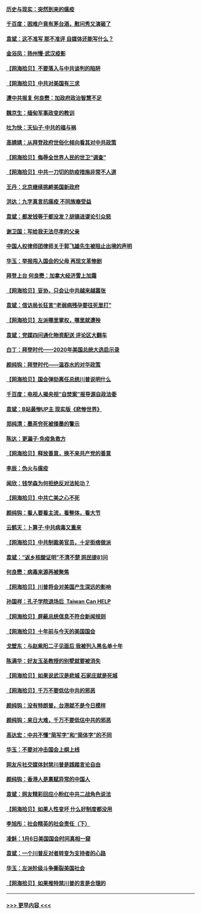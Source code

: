 #### [历史与现实：突然到来的瘟疫](../pages/nsc993/n12738507.md?t=02080451) 
#### [千百度：困难户竟有茅台酒，慰问秀又演砸了](../pages/nsc993/n12738362.md?t=02080451) 
#### [袁斌：这不准写 那不准评 自媒体还能写什么？](../pages/nsc993/n12737833.md?t=02080451) 
#### [金浴凤：扬州慢‧武汉疫影](../pages/nsc993/n12737248.md?t=02080451) 
#### [【网海拾贝】不要落入与中共谈判的陷阱](../pages/nsc993/n12735229.md?t=02080451) 
#### [【网海拾贝】中共对美国有三求](../pages/nsc993/n12735197.md?t=02080451) 
#### [遭中共报复 何良懋：加政府政治智慧不足](../pages/nsc993/n12734323.md?t=02080451) 
#### [魏京生：缅甸军事政变的教训](../pages/nsc993/n12732470.md?t=02080451) 
#### [吐为快：天仙子·中共的福与祸](../pages/nsc993/n12732165.md?t=02080451) 
#### [高婧婧：从拜登政府世俗化倾向看其对中共政策](../pages/nsc993/n12730028.md?t=02080451) 
#### [【网海拾贝】侮辱全世界人民的世卫“调查”](../pages/nsc993/n12727884.md?t=02080451) 
#### [【网海拾贝】中共一刀切的防疫措施非常不人道](../pages/nsc993/n12724879.md?t=02080451) 
#### [王丹：北京继续挑衅美国新政府](../pages/nsc993/n12722456.md?t=02080451) 
#### [洪达：九字真言抗瘟疫 不同族裔受益](../pages/nsc993/n12722448.md?t=02080451) 
#### [袁斌：都发钱等于都没发？胡锡进谬论引众怒](../pages/nsc993/n12722393.md?t=02080451) 
#### [谢卫国：写给我无法尽孝的父亲](../pages/nsc993/n12720325.md?t=02080451) 
#### [中国人权律师团律师关于郭飞雄先生被阻止出境的声明](../pages/nsc993/n12720203.md?t=02080451) 
#### [华玉：举报闯入国会的父母 再现文革惨剧](../pages/nsc993/n12719070.md?t=02080451) 
#### [拜登上台 何良懋：加拿大经济雪上加霜](../pages/nsc993/n12718943.md?t=02080451) 
#### [【网海拾贝】妥协，只会让中共越来越嚣张](../pages/nsc993/n12717392.md?t=02080451) 
#### [袁斌：信访局长狂言“老弱病残孕要往死里打”](../pages/nsc993/n12717343.md?t=02080451) 
#### [【网海拾贝】左派哪里掌权，哪里就遭殃](../pages/nsc993/n12715009.md?t=02080451) 
#### [袁斌：党媒四问通化物资配送 评论区大翻车](../pages/nsc993/n12714950.md?t=02080451) 
#### [白丁：拜登时代——2020年美国总统大选启示录](../pages/nsc993/n12714920.md?t=02080451) 
#### [颜纯钩：拜登时代——温吞水的对华政策](../pages/nsc993/n12713245.md?t=02080451) 
#### [【网海拾贝】国会弹劾离任总统川普说明什么](../pages/nsc993/n12712816.md?t=02080451) 
#### [千百度：电视人揭央视“自焚案”报导源自政法委](../pages/nsc993/n12709760.md?t=02080451) 
#### [袁斌：B站最惨UP主 现实版《悲惨世界》](../pages/nsc993/n12709686.md?t=02080451) 
#### [郑纯清：墨茶穷死被搽墨的警示](../pages/nsc993/n12709262.md?t=02080451) 
#### [陈达：更漏子·免疫急救方](../pages/nsc993/n12709244.md?t=02080451) 
#### [【网海拾贝】释放善意，换不来共产党的善意](../pages/nsc993/n12708361.md?t=02080451) 
#### [李辰：伪火与瘟疫](../pages/nsc993/n12707981.md?t=02080451) 
#### [闻欣：钱学森为何拒绝反对法轮功？](../pages/nsc993/n12707407.md?t=02080451) 
#### [【网海拾贝】中共亡美之心不死](../pages/nsc993/n12707621.md?t=02080451) 
#### [颜纯钩：看人要看主流，看整体，看大节](../pages/nsc993/n12707536.md?t=02080451) 
#### [云鹤天：卜算子‧中共病毒又重来](../pages/nsc993/n12707408.md?t=02080451) 
#### [【网海拾贝】中共制裁美官员，十足街痞做派](../pages/nsc993/n12705115.md?t=02080451) 
#### [袁斌：“返乡核酸证明”不清不楚 网民提81问](../pages/nsc993/n12704982.md?t=02080451) 
#### [何良懋：病毒来源再被聚焦](../pages/nsc993/n12704944.md?t=02080451) 
#### [【网海拾贝】川普将会对美国产生深远的影响](../pages/nsc993/n12703045.md?t=02080451) 
#### [孙国祥：孔子学院退场后  Taiwan Can HELP](../pages/nsc993/n12702430.md?t=02080451) 
#### [【网海拾贝】屏蔽总统信息不符合新闻规则](../pages/nsc993/n12699998.md?t=02080451) 
#### [【网海拾贝】十年前与今天的美国国会](../pages/nsc993/n12696993.md?t=02080451) 
#### [戈壁东：与赵紫阳二子见面后 我被列入黑名单十年](../pages/nsc993/n12696215.md?t=02080451) 
#### [陈满华：好友玉圣教授的别墅就要被消失](../pages/nsc993/n12695411.md?t=02080451) 
#### [【网海拾贝】如果说武汉是悲城 石家庄就是死城](../pages/nsc993/n12694589.md?t=02080451) 
#### [【网海拾贝】千万不要低估中共的邪恶](../pages/nsc993/n12692771.md?t=02080451) 
#### [颜纯钩：没有特朗普，台港就不是今日模样](../pages/nsc993/n12692678.md?t=02080451) 
#### [颜纯钩：来日大难，千万不要低估中共的邪恶](../pages/nsc993/n12692080.md?t=02080451) 
#### [高达宏：中共不懂“简写字”和“简体字”的不同](../pages/nsc993/n12692068.md?t=02080451) 
#### [华玉：不要对冲击国会上纲上线](../pages/nsc993/n12689948.md?t=02080451) 
#### [网友斥社交媒体封禁川普是践踏言论自由](../pages/nsc993/n12687482.md?t=02080451) 
#### [颜纯钩：香港人是禀赋异常的中国人](../pages/nsc993/n12685142.md?t=02080451) 
#### [袁斌：网友精彩回应小粉红中共二战角色说法](../pages/nsc993/n12684994.md?t=02080451) 
#### [【网海拾贝】如果人性变坏 什么好制度都没用](../pages/nsc993/n12683000.md?t=02080451) 
#### [李旭彤：社会精英的社会责任（下）](../pages/nsc993/n12680604.md?t=02080451) 
#### [凌稣：1月6日美国国会时间真相一窥](../pages/nsc993/n12682780.md?t=02080451) 
#### [袁斌：一个川普反对者转变为支持者的心路](../pages/nsc993/n12682700.md?t=02080451) 
#### [华玉：左派阶级斗争撕裂美国社会](../pages/nsc993/n12681226.md?t=02080451) 
#### [【网海拾贝】如果推特禁川普的言是合理的](../pages/nsc993/n12681232.md?t=02080451) 

----
#### [ >>> 更早内容 <<< ](../indexes/nsc993-earlier.md)
